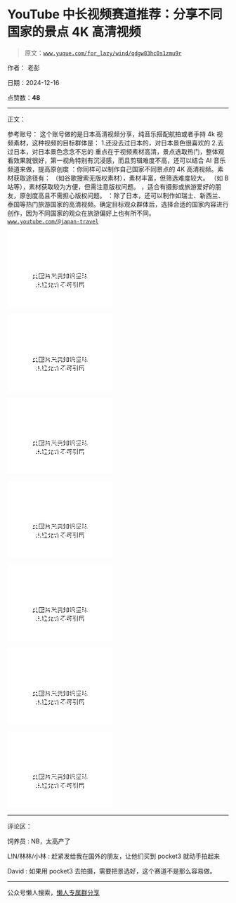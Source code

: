 # YouTube 中长视频赛道推荐：分享不同国家的景点 4K 高清视频

> 原文：[`www.yuque.com/for_lazy/wind/qdgw83hc0s1zmu9r`](https://www.yuque.com/for_lazy/wind/qdgw83hc0s1zmu9r)

作者： 老彭

日期：2024-12-16

点赞数：**48**

* * *

正文：

参考账号： 这个账号做的是日本高清视频分享，纯音乐搭配航拍或者手持 4k 视频素材，这种视频的目标群体是： 1.还没去过日本的，对日本景色很喜欢的
2.去过日本，对日本景色念念不忘的
重点在于视频素材高清，景点选取热门，整体观看效果就很好，第一视角特别有沉浸感，而且剪辑难度不高，还可以结合 AI 音乐频道来做，提高原创度
：你同样可以制作自己国家不同景点的 4K 高清视频。素材获取途径有： （如谷歌搜索无版权素材），素材丰富，但筛选难度较大。
（如 B 站等），素材获取较为方便，但需注意版权问题。 ，适合有摄影或旅游爱好的朋友，原创度高且不需担心版权问题。
：除了日本，还可以制作如瑞士、新西兰、泰国等热门旅游国家的高清视频。确定目标观众群体后，选择合适的国家内容进行创作，因为不同国家的观众在旅游偏好上也有所不同。 [`www.youtube.com/@japan-travel`](https://www.youtube.com/@japan-travel)

![](img/d7938e147425f18f2e4136571d10bbb1.png "None")

![](img/77e104c0672df52602c6cbf396d8ccca.png "None")

![](img/45f6f03ad2845d27d3d9c524fa42672c.png "None")

![](img/da2ecc72a2f194ccea8ce990c0ccb14c.png "None")

![](img/ebe898ffc815c35c28328f57b3660c32.png "None")

![](img/953aada8cfc96a78cb57907b263439d1.png "None")

![](img/a82dcdb84833a77b1b2cc0f87512165e.png "None")

* * *

评论区：

饲养员 : NB，太高产了

L!N/林林/小林 : 赶紧发给我在国外的朋友，让他们买到 pocket3 就动手拍起来

David : 如果用 pocket3 去拍摄，需要把景选好，这个赛道不是那么容易做。

* * *

公众号懒人搜索，[懒人专属群分享](https://lazybook.fun/#/blog/group)